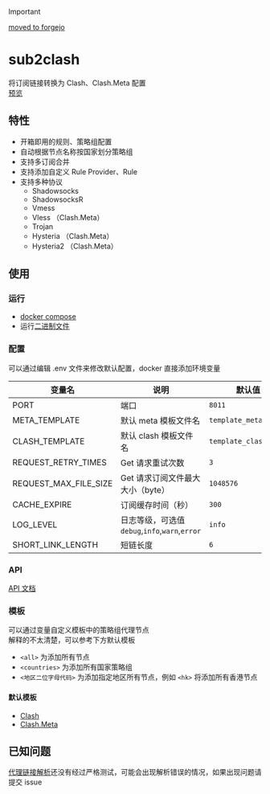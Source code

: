> [!important]
> [moved to forgejo](https://git.nite07.com/nite07/sub2clash)

# sub2clash

将订阅链接转换为 Clash、Clash.Meta 配置  
[预览](https://www.nite07.com/sub)

## 特性

-   开箱即用的规则、策略组配置
-   自动根据节点名称按国家划分策略组
-   支持多订阅合并
-   支持添加自定义 Rule Provider、Rule
-   支持多种协议
    -   Shadowsocks
    -   ShadowsocksR
    -   Vmess
    -   Vless （Clash.Meta）
    -   Trojan
    -   Hysteria （Clash.Meta）
    -   Hysteria2 （Clash.Meta）

## 使用

### 运行

-   [docker compose](./docker-compose.yml)
-   运行[二进制文件](https://github.com/nitezs/sub2clash/releases/latest)

### 配置

可以通过编辑 .env 文件来修改默认配置，docker 直接添加环境变量

| 变量名                | 说明                                           | 默认值                |
| --------------------- | ---------------------------------------------- | --------------------- |
| PORT                  | 端口                                           | `8011`                |
| META_TEMPLATE         | 默认 meta 模板文件名                           | `template_meta.yaml`  |
| CLASH_TEMPLATE        | 默认 clash 模板文件名                          | `template_clash.yaml` |
| REQUEST_RETRY_TIMES   | Get 请求重试次数                               | `3`                   |
| REQUEST_MAX_FILE_SIZE | Get 请求订阅文件最大大小（byte）               | `1048576`             |
| CACHE_EXPIRE          | 订阅缓存时间（秒）                             | `300`                 |
| LOG_LEVEL             | 日志等级，可选值 `debug`,`info`,`warn`,`error` | `info`                |
| SHORT_LINK_LENGTH     | 短链长度                                       | `6`                   |

### API

[API 文档](./API_README.md)

### 模板

可以通过变量自定义模板中的策略组代理节点  
解释的不太清楚，可以参考下方默认模板

-   `<all>` 为添加所有节点
-   `<countries>` 为添加所有国家策略组
-   `<地区二位字母代码>` 为添加指定地区所有节点，例如 `<hk>` 将添加所有香港节点

#### 默认模板

-   [Clash](./templates/template_clash.yaml)
-   [Clash.Meta](./templates/template_meta.yaml)

## 已知问题

[代理链接解析](./parser)还没有经过严格测试，可能会出现解析错误的情况，如果出现问题请提交 issue

